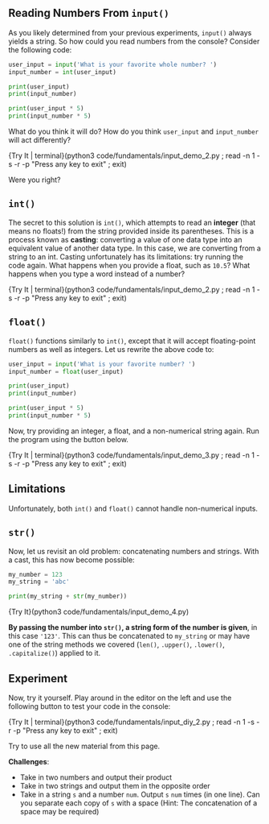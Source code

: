 ## Reading Numbers From `input()`
As you likely determined from your previous experiments, `input()` always yields a string. So how could you read numbers from the console? Consider the following code:

```python
user_input = input('What is your favorite whole number? ')
input_number = int(user_input)

print(user_input)
print(input_number)

print(user_input * 5)
print(input_number * 5)
```

What do you think it will do? How do you think `user_input` and `input_number` will act differently?

{Try It | terminal}(python3 code/fundamentals/input_demo_2.py ; read -n 1 -s -r -p "Press any key to exit" ; exit)

Were you right?

## `int()`
The secret to this solution is `int()`, which attempts to read an **integer** (that means no floats!) from the string provided inside its parentheses. This is a process known as **casting**: converting a value of one data type into an equivalent value of another data type. In this case, we are converting from a string to an int. Casting unfortunately has its limitations: try running the code again. What happens when you provide a float, such as `10.5`? What happens when you type a word instead of a number?

{Try It | terminal}(python3 code/fundamentals/input_demo_2.py ; read -n 1 -s -r -p "Press any key to exit" ; exit)

## `float()`
`float()` functions similarly to `int()`, except that it will accept floating-point numbers as well as integers. Let us rewrite the above code to:

```python
user_input = input('What is your favorite number? ')
input_number = float(user_input)

print(user_input)
print(input_number)

print(user_input * 5)
print(input_number * 5)
```

Now, try providing an integer, a float, and a non-numerical string again. Run the program using the button below.

{Try It | terminal}(python3 code/fundamentals/input_demo_3.py ; read -n 1 -s -r -p "Press any key to exit" ; exit)

## Limitations
Unfortunately, both `int()` and `float()` cannot handle non-numerical inputs.

## `str()`
Now, let us revisit an old problem: concatenating numbers and strings. With a cast, this has now become possible:

```python
my_number = 123
my_string = 'abc'

print(my_string + str(my_number))
```

{Try It}(python3 code/fundamentals/input_demo_4.py)

**By passing the number into `str()`, a string form of the number is given**, in this case `'123'`. This can thus be concatenated to `my_string` or may have one of the string methods we covered (`len()`, `.upper()`, `.lower()`, `.capitalize()`) applied to it.

## Experiment
Now, try it yourself. Play around in the editor on the left and use the following button to test your code in the console:

{Try It | terminal}(python3 code/fundamentals/input_diy_2.py ; read -n 1 -s -r -p "Press any key to exit" ; exit)

Try to use all the new material from this page.

**Challenges**:
* Take in two numbers and output their product
* Take in two strings and output them in the opposite order
* Take in a string `s` and a number `num`. Output `s` `num` times (in one line). Can you separate each copy of `s` with a space (Hint: The concatenation of a space may be required)